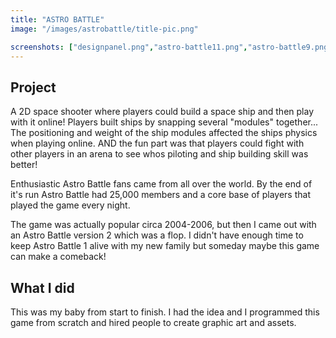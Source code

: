```yaml
---
title: "ASTRO BATTLE"
image: "/images/astrobattle/title-pic.png"

screenshots: ["designpanel.png","astro-battle11.png","astro-battle9.png","astro-battle10.png","astro-battle12.png"]
---
```


## Project 
A 2D space shooter where players could build a space ship and then play with it online! Players built ships by snapping several "modules" together... The positioning and weight of the ship modules affected the ships physics when playing online.  AND the fun part was that players could fight with other players in an arena to see whos piloting and ship building skill was better! 

Enthusiastic Astro Battle fans came from all over the world.  By the end of it's run Astro Battle had 25,000 members and a core base of players that played the game every night.

The game was actually popular circa 2004-2006, but then I came out with an Astro Battle version 2 which was a flop.  I didn't have enough time to keep Astro Battle 1 alive with my new family but someday maybe this game can make a comeback!

## What I did
This was my baby from start to finish.  I had the idea and I programmed this game from scratch and hired people to create graphic art and assets.  


